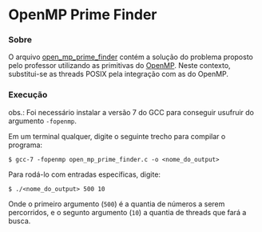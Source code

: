 # OpenMP Prime Finder

### Sobre
O arquivo [open_mp_prime_finder](open_mp_prime_finder.c) contém a solução do problema proposto pelo professor utilizando as primitivas do [OpenMP](https://www.openmp.org/). Neste contexto, substitui-se as threads POSIX pela integração com as do OpenMP.

### Execução
obs.: Foi necessário instalar a versão 7 do GCC para conseguir usufruir do argumento `-fopenmp`.

Em um terminal qualquer, digite o seguinte trecho para compilar o programa:
```
$ gcc-7 -fopenmp open_mp_prime_finder.c -o <nome_do_output>
```
Para rodá-lo com entradas específicas, digite:
```
$ ./<nome_do_output> 500 10
```
Onde o primeiro argumento (`500`) é a quantia de números a serem percorridos, e o segunto argumento (`10`) a quantia de threads que fará a busca.
